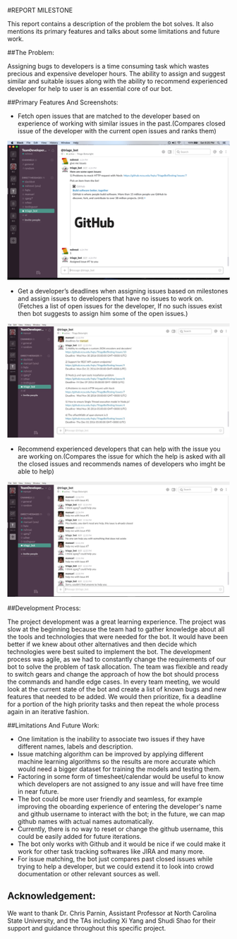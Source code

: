 #REPORT MILESTONE

This report contains a description of the problem the bot solves. It also mentions its primary features and talks about some limitations and future work. 

##The Problem:

Assigning bugs to developers is a time consuming task which wastes precious and expensive developer hours. The ability to assign and suggest similar and suitable issues along with the ability to recommend experienced developer for help to user is an essential core of our bot. 

##Primary Features And Screenshots:

- Fetch open issues that are matched to the developer based on experience of working with similar issues in the past.(Compares closed issue of the developer with the current open issues and ranks them)

 <img src="../images/givemeissues.png"/>
 
- Get a developer’s deadlines when assigning issues based on milestones and assign issues to developers that have no issues to work on. (Fetches a list of open issues for the developer, If no such issues exist then bot suggests to assign him some of the open issues.)

 <img src="../images/deadlinesFor_useCase2.png"/>

- Recommend experienced developers that can help with the issue you are working on.(Compares the issue for which the help is asked with all the closed issues and recommends names of developers who imght be able to help)

 <img src="../images/helpIssues_useCase3.png"/>

##Development Process:

The project development was a great learning experience. The project was slow at the beginning because the team had to gather knowledge about all the tools and technologies that were needed for the bot. It would have been better if we knew about other alternatives and then decide which technologies were best suited to implement the bot. The development process was agile, as we had to constantly change the requirements of our bot to solve the problem of task allocation. The team was flexible and ready to switch gears and change the approach of how the bot should process the commands and handle edge cases. In every team meeting, we would look at the current state of the bot and create a list of known bugs and new features that needed to be added. We would then prioritize, fix a deadline for a portion of the high priority tasks and then repeat the whole process again in an iterative fashion.

##Limitations And Future Work:

- One limitation is the inability to associate two issues if they have different names, labels and description. 
- Issue matching algorithm can be improved by applying different machine learning algorithms so the results are more accurate which would need a bigger dataset for training the models and testing them.
- Factoring in some form of timesheet/calendar would be useful to know which developers are not assigned to any issue and will have free time in near future.
- The bot could be more user friendly and seamless, for example improving the oboarding experience of entering the developer's name and github username to interact with the bot; in the future, we can map github names with actual names automatically. 
- Currently, there is no way to reset or change the github username, this could be easily added for future iterations.
- The bot only works with Github and it would be nice if we could make it work for other task tracking softwares like JIRA and many more.
- For issue matching, the bot just compares past closed issues while trying to help a developer, but we could extend it to look into crowd documentation or other relevant sources as well.

## Acknowledgement: 

We want to thank Dr. Chris Parnin, Assistant Professor at North Carolina State University, and the TAs including Xi Yang and Shudi Shao
 for their support and guidance throughout this specific project. 
